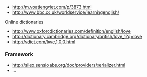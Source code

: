 - http://m.voatiengviet.com/p/3873.html
- http://www.bbc.co.uk/worldservice/learningenglish/

Online dictionaries

- http://www.oxforddictionaries.com/definition/english/love
- http://dictionary.cambridge.org/dictionary/british/love_1?q=love
- http://vdict.com/love,1,0,0.html

### Framework

- http://silex.sensiolabs.org/doc/providers/serializer.html
- …
